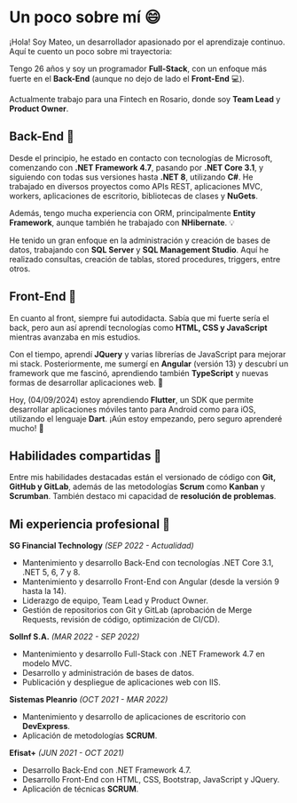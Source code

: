 # Un poco sobre mí 😄

¡Hola! Soy Mateo, un desarrollador apasionado por el aprendizaje continuo. Aquí te cuento un poco sobre mi trayectoria:

Tengo 26 años y soy un programador **Full-Stack**, con un enfoque más fuerte en el **Back-End** (aunque no dejo de lado el **Front-End** 💻).

Actualmente trabajo para una Fintech en Rosario, donde soy **Team Lead** y **Product Owner**.

## Back-End 💾

Desde el principio, he estado en contacto con tecnologías de Microsoft, comenzando con **.NET Framework 4.7**, pasando por **.NET Core 3.1**, y siguiendo con todas sus versiones hasta **.NET 8**, utilizando **C#**. He trabajado en diversos proyectos como APIs REST, aplicaciones MVC, workers, aplicaciones de escritorio, bibliotecas de clases y **NuGets**.

Además, tengo mucha experiencia con ORM, principalmente **Entity Framework**, aunque también he trabajado con **NHibernate**. 💡

He tenido un gran enfoque en la administración y creación de bases de datos, trabajando con **SQL Server** y **SQL Management Studio**. Aquí he realizado consultas, creación de tablas, stored procedures, triggers, entre otros.

## Front-End 🎨

En cuanto al front, siempre fui autodidacta. Sabía que mi fuerte sería el back, pero aun así aprendí tecnologías como **HTML, CSS y JavaScript** mientras avanzaba en mis estudios.

Con el tiempo, aprendí **JQuery** y varias librerías de JavaScript para mejorar mi stack. Posteriormente, me sumergí en **Angular** (versión 13) y descubrí un framework que me fascinó, aprendiendo también **TypeScript** y nuevas formas de desarrollar aplicaciones web. 🚀

Hoy, (04/09/2024) estoy aprendiendo **Flutter**, un SDK que permite desarrollar aplicaciones móviles tanto para Android como para iOS, utilizando el lenguaje **Dart**. ¡Aún estoy empezando, pero seguro aprenderé mucho! 📱

## Habilidades compartidas 🔧

Entre mis habilidades destacadas están el versionado de código con **Git, GitHub y GitLab**, además de las metodologías **Scrum** como **Kanban** y **Scrumban**. También destaco mi capacidad de **resolución de problemas**.

## Mi experiencia profesional 💼

**SG Financial Technology** *(SEP 2022 - Actualidad)*  
- Mantenimiento y desarrollo Back-End con tecnologías .NET Core 3.1, .NET 5, 6, 7 y 8.  
- Mantenimiento y desarrollo Front-End con Angular (desde la versión 9 hasta la 14).  
- Liderazgo de equipo, Team Lead y Product Owner.  
- Gestión de repositorios con Git y GitLab (aprobación de Merge Requests, revisión de código, optimización de CI/CD).  

**SolInf S.A.** *(MAR 2022 - SEP 2022)*  
- Mantenimiento y desarrollo Full-Stack con .NET Framework 4.7 en modelo MVC.  
- Desarrollo y administración de bases de datos.  
- Publicación y despliegue de aplicaciones web con IIS.  

**Sistemas Pleanrio** *(OCT 2021 - MAR 2022)*  
- Mantenimiento y desarrollo de aplicaciones de escritorio con **DevExpress**.  
- Aplicación de metodologías **SCRUM**.

**Efisat+** *(JUN 2021 - OCT 2021)*  
- Desarrollo Back-End con .NET Framework 4.7.  
- Desarrollo Front-End con HTML, CSS, Bootstrap, JavaScript y JQuery.  
- Aplicación de técnicas **SCRUM**.
